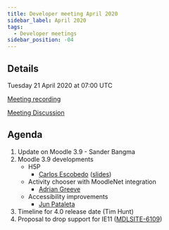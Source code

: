```yaml
---
title: Developer meeting April 2020
sidebar_label: April 2020
tags:
  - Developer meetings
sidebar_position: -04
---
```


## Details

Tuesday 21 April 2020 at 07:00 UTC

[Meeting recording](https://moodle.org/mod/bigbluebuttonbn/view.php?id=8596)

[Meeting Discussion](https://moodle.org/mod/forum/discuss.php?d=399478)

## Agenda

<!-- cspell:ignore Escobedo -->

1. Update on Moodle 3.9 - Sander Bangma
1. Moodle 3.9 developments
    - H5P
        - [Carlos Escobedo](https://moodle.org/user/view.php?id=747698&course=5) ([slides](https://docs.google.com/presentation/d/1esvRcX6QAIe_I3KhfsDTnvSbOjYn54WMFxjQf_7Hqvs/edit#slide=id.p))
    - Activity chooser with MoodleNet integration
        - [Adrian Greeve](https://moodle.org/user/view.php?id=1391647&course=5)
    - Accessibility improvements
        - [Jun Pataleta](https://moodle.org/user/view.php?id=1967136&course=5)
1. Timeline for 4.0 release date (Tim Hunt)
1. Proposal to drop support for IE11 ([MDLSITE-6109](https://tracker.moodle.org/browse/MDLSITE-6109))
